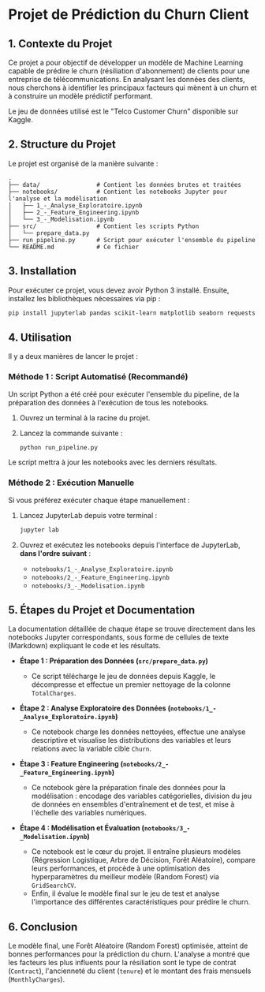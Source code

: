 # Projet de Prédiction du Churn Client

## 1. Contexte du Projet

Ce projet a pour objectif de développer un modèle de Machine Learning capable de prédire le churn (résiliation d'abonnement) de clients pour une entreprise de télécommunications. En analysant les données des clients, nous cherchons à identifier les principaux facteurs qui mènent à un churn et à construire un modèle prédictif performant.

Le jeu de données utilisé est le "Telco Customer Churn" disponible sur Kaggle.

## 2. Structure du Projet

Le projet est organisé de la manière suivante :

```
.  
├── data/                # Contient les données brutes et traitées
├── notebooks/           # Contient les notebooks Jupyter pour l'analyse et la modélisation
│   ├── 1_-_Analyse_Exploratoire.ipynb
│   ├── 2_-_Feature_Engineering.ipynb
│   └── 3_-_Modelisation.ipynb
├── src/                 # Contient les scripts Python
│   └── prepare_data.py
├── run_pipeline.py      # Script pour exécuter l'ensemble du pipeline
└── README.md            # Ce fichier
```

## 3. Installation

Pour exécuter ce projet, vous devez avoir Python 3 installé. Ensuite, installez les bibliothèques nécessaires via pip :

```bash
pip install jupyterlab pandas scikit-learn matplotlib seaborn requests
```

## 4. Utilisation

Il y a deux manières de lancer le projet :

### Méthode 1 : Script Automatisé (Recommandé)

Un script Python a été créé pour exécuter l'ensemble du pipeline, de la préparation des données à l'exécution de tous les notebooks.

1.  Ouvrez un terminal à la racine du projet.
2.  Lancez la commande suivante :

    ```bash
    python run_pipeline.py
    ```

Le script mettra à jour les notebooks avec les derniers résultats.

### Méthode 2 : Exécution Manuelle

Si vous préférez exécuter chaque étape manuellement :

1.  Lancez JupyterLab depuis votre terminal :

    ```bash
    jupyter lab
    ```

2.  Ouvrez et exécutez les notebooks depuis l'interface de JupyterLab, **dans l'ordre suivant** :
    *   `notebooks/1_-_Analyse_Exploratoire.ipynb`
    *   `notebooks/2_-_Feature_Engineering.ipynb`
    *   `notebooks/3_-_Modelisation.ipynb`

## 5. Étapes du Projet et Documentation

La documentation détaillée de chaque étape se trouve directement dans les notebooks Jupyter correspondants, sous forme de cellules de texte (Markdown) expliquant le code et les résultats.

*   **Étape 1 : Préparation des Données (`src/prepare_data.py`)**
    *   Ce script télécharge le jeu de données depuis Kaggle, le décompresse et effectue un premier nettoyage de la colonne `TotalCharges`.

*   **Étape 2 : Analyse Exploratoire des Données (`notebooks/1_-_Analyse_Exploratoire.ipynb`)**
    *   Ce notebook charge les données nettoyées, effectue une analyse descriptive et visualise les distributions des variables et leurs relations avec la variable cible `Churn`.

*   **Étape 3 : Feature Engineering (`notebooks/2_-_Feature_Engineering.ipynb`)**
    *   Ce notebook gère la préparation finale des données pour la modélisation : encodage des variables catégorielles, division du jeu de données en ensembles d'entraînement et de test, et mise à l'échelle des variables numériques.

*   **Étape 4 : Modélisation et Évaluation (`notebooks/3_-_Modelisation.ipynb`)**
    *   Ce notebook est le cœur du projet. Il entraîne plusieurs modèles (Régression Logistique, Arbre de Décision, Forêt Aléatoire), compare leurs performances, et procède à une optimisation des hyperparamètres du meilleur modèle (Random Forest) via `GridSearchCV`.
    *   Enfin, il évalue le modèle final sur le jeu de test et analyse l'importance des différentes caractéristiques pour prédire le churn.

## 6. Conclusion

Le modèle final, une Forêt Aléatoire (Random Forest) optimisée, atteint de bonnes performances pour la prédiction du churn. L'analyse a montré que les facteurs les plus influents pour la résiliation sont le type de contrat (`Contract`), l'ancienneté du client (`tenure`) et le montant des frais mensuels (`MonthlyCharges`).
